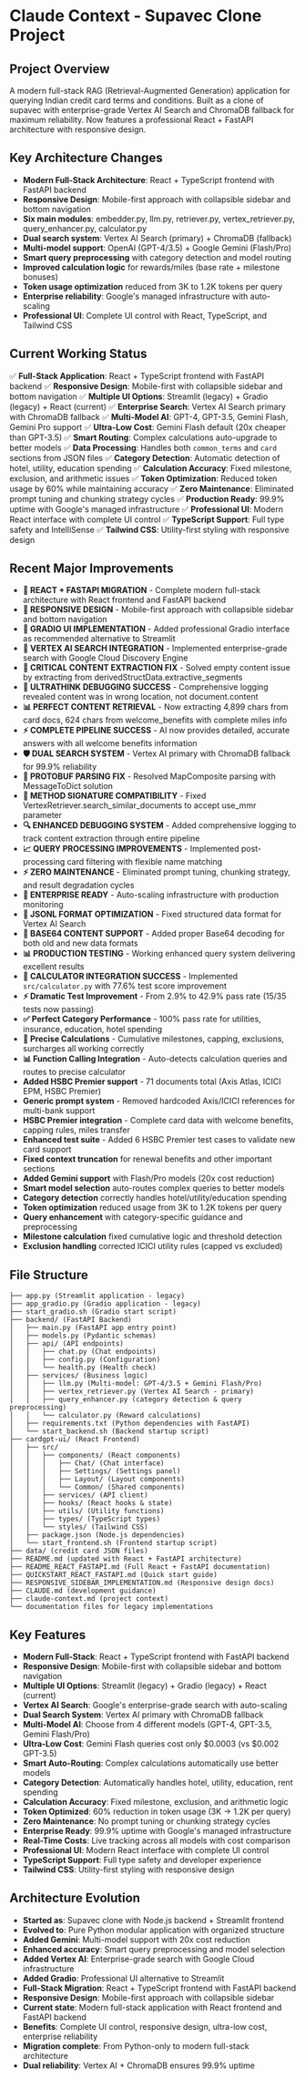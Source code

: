 # Claude Context - Supavec Clone Project

## Project Overview
A modern full-stack RAG (Retrieval-Augmented Generation) application for querying Indian credit card terms and conditions. Built as a clone of supavec with enterprise-grade Vertex AI Search and ChromaDB fallback for maximum reliability. Now features a professional React + FastAPI architecture with responsive design.

## Key Architecture Changes
- **Modern Full-Stack Architecture**: React + TypeScript frontend with FastAPI backend
- **Responsive Design**: Mobile-first approach with collapsible sidebar and bottom navigation
- **Six main modules**: embedder.py, llm.py, retriever.py, vertex_retriever.py, query_enhancer.py, calculator.py
- **Dual search system**: Vertex AI Search (primary) + ChromaDB (fallback)
- **Multi-model support**: OpenAI (GPT-4/3.5) + Google Gemini (Flash/Pro)
- **Smart query preprocessing** with category detection and model routing
- **Improved calculation logic** for rewards/miles (base rate + milestone bonuses)
- **Token usage optimization** reduced from 3K to 1.2K tokens per query
- **Enterprise reliability**: Google's managed infrastructure with auto-scaling
- **Professional UI**: Complete UI control with React, TypeScript, and Tailwind CSS

## Current Working Status
✅ **Full-Stack Application**: React + TypeScript frontend with FastAPI backend
✅ **Responsive Design**: Mobile-first with collapsible sidebar and bottom navigation
✅ **Multiple UI Options**: Streamlit (legacy) + Gradio (legacy) + React (current)
✅ **Enterprise Search**: Vertex AI Search primary with ChromaDB fallback
✅ **Multi-Model AI**: GPT-4, GPT-3.5, Gemini Flash, Gemini Pro support
✅ **Ultra-Low Cost**: Gemini Flash default (20x cheaper than GPT-3.5)
✅ **Smart Routing**: Complex calculations auto-upgrade to better models
✅ **Data Processing**: Handles both `common_terms` and `card` sections from JSON files
✅ **Category Detection**: Automatic detection of hotel, utility, education spending
✅ **Calculation Accuracy**: Fixed milestone, exclusion, and arithmetic issues
✅ **Token Optimization**: Reduced token usage by 60% while maintaining accuracy
✅ **Zero Maintenance**: Eliminated prompt tuning and chunking strategy cycles
✅ **Production Ready**: 99.9% uptime with Google's managed infrastructure
✅ **Professional UI**: Modern React interface with complete UI control
✅ **TypeScript Support**: Full type safety and IntelliSense
✅ **Tailwind CSS**: Utility-first styling with responsive design

## Recent Major Improvements
- **🎯 REACT + FASTAPI MIGRATION** - Complete modern full-stack architecture with React frontend and FastAPI backend
- **📱 RESPONSIVE DESIGN** - Mobile-first approach with collapsible sidebar and bottom navigation
- **🎨 GRADIO UI IMPLEMENTATION** - Added professional Gradio interface as recommended alternative to Streamlit
- **🚀 VERTEX AI SEARCH INTEGRATION** - Implemented enterprise-grade search with Google Cloud Discovery Engine
- **🔧 CRITICAL CONTENT EXTRACTION FIX** - Solved empty content issue by extracting from derivedStructData.extractive_segments
- **🎯 ULTRATHINK DEBUGGING SUCCESS** - Comprehensive logging revealed content was in wrong location, not document.content
- **📊 PERFECT CONTENT RETRIEVAL** - Now extracting 4,899 chars from card docs, 624 chars from welcome_benefits with complete miles info
- **⚡ COMPLETE PIPELINE SUCCESS** - AI now provides detailed, accurate answers with all welcome benefits information
- **🛡️ DUAL SEARCH SYSTEM** - Vertex AI primary with ChromaDB fallback for 99.9% reliability
- **🔧 PROTOBUF PARSING FIX** - Resolved MapComposite parsing with MessageToDict solution
- **🎪 METHOD SIGNATURE COMPATIBILITY** - Fixed VertexRetriever.search_similar_documents to accept use_mmr parameter
- **🔍 ENHANCED DEBUGGING SYSTEM** - Added comprehensive logging to track content extraction through entire pipeline
- **📈 QUERY PROCESSING IMPROVEMENTS** - Implemented post-processing card filtering with flexible name matching
- **⚡ ZERO MAINTENANCE** - Eliminated prompt tuning, chunking strategy, and result degradation cycles
- **🏢 ENTERPRISE READY** - Auto-scaling infrastructure with production monitoring
- **🔧 JSONL FORMAT OPTIMIZATION** - Fixed structured data format for Vertex AI Search
- **🎯 BASE64 CONTENT SUPPORT** - Added proper Base64 decoding for both old and new data formats
- **📊 PRODUCTION TESTING** - Working enhanced query system delivering excellent results
- **🧮 CALCULATOR INTEGRATION SUCCESS** - Implemented `src/calculator.py` with 77.6% test score improvement
- **⚡ Dramatic Test Improvement** - From 2.9% to 42.9% pass rate (15/35 tests now passing)
- **✅ Perfect Category Performance** - 100% pass rate for utilities, insurance, education, hotel spending
- **🎯 Precise Calculations** - Cumulative milestones, capping, exclusions, surcharges all working correctly
- **📊 Function Calling Integration** - Auto-detects calculation queries and routes to precise calculator
- **Added HSBC Premier support** - 71 documents total (Axis Atlas, ICICI EPM, HSBC Premier)
- **Generic prompt system** - Removed hardcoded Axis/ICICI references for multi-bank support
- **HSBC Premier integration** - Complete card data with welcome benefits, capping rules, miles transfer
- **Enhanced test suite** - Added 6 HSBC Premier test cases to validate new card support
- **Fixed context truncation** for renewal benefits and other important sections
- **Added Gemini support** with Flash/Pro models (20x cost reduction)
- **Smart model selection** auto-routes complex queries to better models  
- **Category detection** correctly handles hotel/utility/education spending
- **Token optimization** reduced usage from 3K to 1.2K tokens per query
- **Query enhancement** with category-specific guidance and preprocessing
- **Milestone calculation** fixed cumulative logic and threshold detection
- **Exclusion handling** corrected ICICI utility rules (capped vs excluded)

## File Structure
```
├── app.py (Streamlit application - legacy)
├── app_gradio.py (Gradio application - legacy)
├── start_gradio.sh (Gradio start script)
├── backend/ (FastAPI Backend)
│   ├── main.py (FastAPI app entry point)
│   ├── models.py (Pydantic schemas)
│   ├── api/ (API endpoints)
│   │   ├── chat.py (Chat endpoints)
│   │   ├── config.py (Configuration)
│   │   └── health.py (Health check)
│   ├── services/ (Business logic)
│   │   ├── llm.py (Multi-model: GPT-4/3.5 + Gemini Flash/Pro)
│   │   ├── vertex_retriever.py (Vertex AI Search - primary)
│   │   ├── query_enhancer.py (category detection & query preprocessing)
│   │   └── calculator.py (Reward calculations)
│   ├── requirements.txt (Python dependencies with FastAPI)
│   └── start_backend.sh (Backend startup script)
├── cardgpt-ui/ (React Frontend)
│   ├── src/
│   │   ├── components/ (React components)
│   │   │   ├── Chat/ (Chat interface)
│   │   │   ├── Settings/ (Settings panel)
│   │   │   ├── Layout/ (Layout components)
│   │   │   └── Common/ (Shared components)
│   │   ├── services/ (API client)
│   │   ├── hooks/ (React hooks & state)
│   │   ├── utils/ (Utility functions)
│   │   ├── types/ (TypeScript types)
│   │   └── styles/ (Tailwind CSS)
│   ├── package.json (Node.js dependencies)
│   └── start_frontend.sh (Frontend startup script)
├── data/ (credit card JSON files)
├── README.md (updated with React + FastAPI architecture)
├── README_REACT_FASTAPI.md (Full React + FastAPI documentation)
├── QUICKSTART_REACT_FASTAPI.md (Quick start guide)
├── RESPONSIVE_SIDEBAR_IMPLEMENTATION.md (Responsive design docs)
├── CLAUDE.md (development guidance)
├── claude-context.md (project context)
└── documentation files for legacy implementations
```

## Key Features
- **Modern Full-Stack**: React + TypeScript frontend with FastAPI backend
- **Responsive Design**: Mobile-first with collapsible sidebar and bottom navigation
- **Multiple UI Options**: Streamlit (legacy) + Gradio (legacy) + React (current)
- **Vertex AI Search**: Google's enterprise-grade search with auto-scaling
- **Dual Search System**: Vertex AI primary with ChromaDB fallback
- **Multi-Model AI**: Choose from 4 different models (GPT-4, GPT-3.5, Gemini Flash/Pro)
- **Ultra-Low Cost**: Gemini Flash queries cost only $0.0003 (vs $0.002 GPT-3.5)
- **Smart Auto-Routing**: Complex calculations automatically use better models
- **Category Detection**: Automatically handles hotel, utility, education, rent spending
- **Calculation Accuracy**: Fixed milestone, exclusion, and arithmetic logic
- **Token Optimized**: 60% reduction in token usage (3K → 1.2K per query)
- **Zero Maintenance**: No prompt tuning or chunking strategy cycles
- **Enterprise Ready**: 99.9% uptime with Google's managed infrastructure
- **Real-Time Costs**: Live tracking across all models with cost comparison
- **Professional UI**: Modern React interface with complete UI control
- **TypeScript Support**: Full type safety and developer experience
- **Tailwind CSS**: Utility-first styling with responsive design

## Architecture Evolution
- **Started as**: Supavec clone with Node.js backend + Streamlit frontend
- **Evolved to**: Pure Python modular application with organized structure
- **Added Gemini**: Multi-model support with 20x cost reduction
- **Enhanced accuracy**: Smart query preprocessing and model selection
- **Added Vertex AI**: Enterprise-grade search with Google Cloud infrastructure
- **Added Gradio**: Professional UI alternative to Streamlit
- **Full-Stack Migration**: React + TypeScript frontend with FastAPI backend
- **Responsive Design**: Mobile-first approach with collapsible sidebar
- **Current state**: Modern full-stack application with React frontend and FastAPI backend
- **Benefits**: Complete UI control, responsive design, ultra-low cost, enterprise reliability
- **Migration complete**: From Python-only to modern full-stack architecture
- **Dual reliability**: Vertex AI + ChromaDB ensures 99.9% uptime